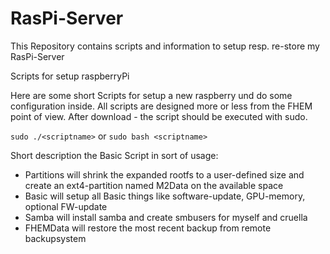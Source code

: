 # RasPi-Server
This Repository contains scripts and information to setup resp. re-store my RasPi-Server

Scripts for setup raspberryPi

Here are some short Scripts for setup a new raspberry und do some configuration inside. All scripts are designed more or less from the FHEM point of view. After download - the script should be executed with sudo.

`sudo ./<scriptname>`
or
`sudo bash <scriptname>`

Short description the Basic Script in sort of usage:

* Partitions will shrink the expanded rootfs to a user-defined size and create an ext4-partition named M2Data on the available space 
* Basic will setup all Basic things like software-update, GPU-memory, optional FW-update
* Samba will install samba and create smbusers for myself and cruella
* FHEMData will restore the most recent backup from remote backupsystem
